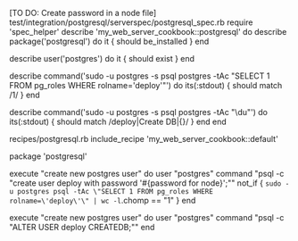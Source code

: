 [TO DO: Create password in a node file]
test/integration/postgresql/serverspec/postgresql_spec.rb
require 'spec_helper'
describe 'my_web_server_cookbook::postgresql' do
  describe package('postgresql') do
    it { should be_installed }
  end

  describe user('postgres') do
    it { should exist }
  end

  describe command('sudo -u postgres -s psql postgres -tAc "SELECT 1 FROM pg_roles WHERE rolname=\'deploy\'"') do
    its(:stdout) { should match /1/ }
  end

  describe command('sudo -u postgres -s psql postgres -tAc "\du"') do
    its(:stdout) { should match /deploy\|Create DB\|{}/ }
  end
end

recipes/postgresql.rb
include_recipe 'my_web_server_cookbook::default'

package 'postgresql'

execute "create new postgres user" do
  user "postgres"
  command "psql -c \"create user deploy with password '#{password for node}';\""
  not_if { `sudo -u postgres psql -tAc \"SELECT 1 FROM pg_roles WHERE rolname=\'deploy\'\" | wc -l`.chomp == "1" }
end

execute "create new postgres user" do
  user "postgres"
  command "psql -c \"ALTER USER deploy CREATEDB;\""
end
